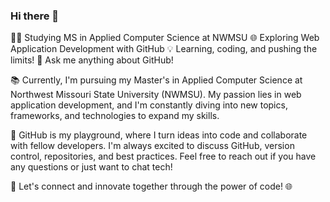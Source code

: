 ### Hi there 👋

👨‍💻 Studying MS in Applied Computer Science at NWMSU
🌐 Exploring Web Application Development with GitHub
💡 Learning, coding, and pushing the limits!
🔗 Ask me anything about GitHub! 

📚 Currently, I'm pursuing my Master's in Applied Computer Science at Northwest Missouri State University (NWMSU). My passion lies in web application development, and I'm constantly diving into new topics, frameworks, and technologies to expand my skills.

🌟 GitHub is my playground, where I turn ideas into code and collaborate with fellow developers. I'm always excited to discuss GitHub, version control, repositories, and best practices. Feel free to reach out if you have any questions or just want to chat tech!

🚀 Let's connect and innovate together through the power of code! 🌐
